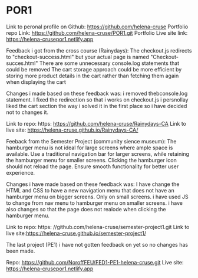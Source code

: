 # POR1
Link to peronal profile on Github: https://github.com/helena-cruse
Portfolio repo Link: https://github.com/helena-cruse/POR1.git
Portfolio Live site link: https://helena-crusepor1.netlify.app


Feedback i got from the cross course (Rainydays):
The checkout.js redirects to "checkout-success.html" but your actual page is named "Checkout-succes.html"
There are some unnecessary console.log statements that could be removed
The cart storage approach could be more efficient by storing more product details in the cart rather than fetching them again when displaying the cart

Changes i made based on these feedback was:
i removed thebconsole.log statement. 
I fixed the redirection so that i works on checkout.js
i persnollay liked the cart section the way i solved it in the first place so i have decided not to changes it. 

Link to repo: https: https://github.com/helena-cruse/Rainydays-CA
Link to live site: https://helena-cruse.github.io/Rainydays-CA/

Feeback from the Semester Project (community sience museum):
The hamburger menu is not ideal for large screens where ample space is available. Use a traditional navigation bar for larger screens, while retaining the hamburger menu for smaller screens.
Clicking the hamburger icon should not reload the page. Ensure smooth functionality for better user experience.

Changes i have made based on these feedback was:
I have change the HTML and CSS to have a new navigation menu that does not have an hamburger menu on bigger screens. Only on small screens. 
i have used JS to change from nav menu to hamburger menu on smaller screens. 
i have also changes so that the page does not realode when clicking the hamburger menu.

Link to repo: https: //github.com/helena-cruse/semester-project1.git
Link to live site:https://helena-cruse.github.io/semester-project1/

The last project (PE1) i have not gotten feedback on yet so no changes has been made.

Repo: https://github.com/NoroffFEU/FED1-PE1-helena-cruse.git
Live site: https://helena-crusepor1.netlify.app






